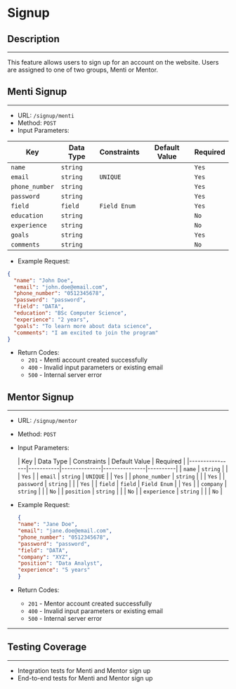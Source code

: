 # Signup

## Description

___
This feature allows users to sign up for an account on the website. Users are assigned to one of two groups, Menti or
Mentor.

## Menti Signup

___

* URL: `/signup/menti`
* Method: `POST`
* Input Parameters:

| Key            | Data Type | Constraints  | Default Value | Required |
|----------------|-----------|--------------|---------------|----------|
| `name`         | `string`  |              |               | `Yes`    |
| `email`        | `string`  | `UNIQUE`     |               | `Yes`    |
| `phone_number` | `string`  |              |               | `Yes`    |
| `password`     | `string`  |              |               | `Yes`    |
| `field`        | `field`   | `Field Enum` |               | `Yes`    |
| `education`    | `string`  |              |               | `No`     |
| `experience`   | `string`  |              |               | `No`     |
| `goals`        | `string`  |              |               | `Yes`    |
| `comments`     | `string`  |              |               | `No`     |

* Example Request:

```json
{
  "name": "John Doe",
  "email": "john.doe@email.com",
  "phone_number": "0512345678",
  "password": "password",
  "field": "DATA",
  "education": "BSc Computer Science",
  "experience": "2 years",
  "goals": "To learn more about data science",
  "comments": "I am excited to join the program"
}
```

* Return Codes:
    * `201` - Menti account created successfully
    * `400` - Invalid input parameters or existing email
    * `500` - Internal server error

## Mentor Signup

___

* URL: `/signup/mentor`
* Method: `POST`
* Input Parameters:

  | Key            | Data Type | Constraints  | Default Value | Required |
        |----------------|-----------|--------------|---------------|----------|
  | `name`         | `string`  |              |               | `Yes`    |
  | `email`        | `string`  | `UNIQUE`     |               | `Yes`    |
  | `phone_number` | `string`  |              |               | `Yes`    |
  | `password`     | `string`  |              |               | `Yes`    |
  | `field`        | `field`   | `Field Enum` |               | `Yes`    |
  | `company`      | `string`  |              |               | `No`     |
  | `position`     | `string`  |              |               | `No`     |
  | `experience`   | `string`  |              |               | `No`     |

* Example Request:

    ```json
    {
    "name": "Jane Doe",
    "email": "jane.doe@email.com",
    "phone_number": "0512345678",
    "password": "password",
    "field": "DATA",
    "company": "XYZ",
    "position": "Data Analyst",
    "experience": "5 years"
    }
    ```

* Return Codes:
    * `201` - Mentor account created successfully
    * `400` - Invalid input parameters or existing email
    * `500` - Internal server error

___

## Testing Coverage

___

* Integration tests for Menti and Mentor sign up
* End-to-end tests for Menti and Mentor sign up